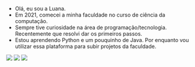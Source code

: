 - Olá, eu sou a Luana.
- Em 2021, comecei a minha faculdade no curso de ciência da computação.
- Sempre tive curiosidade na área de programação/tecnologia. Recentemente que resolvi dar os primeiros passos. 
- Estou aprendendo Python e um pouquinho de Java. Por enquanto vou utilizar essa plataforma para subir projetos da faculdade.

[<img src="https://img.shields.io/badge/linkedin-%230077B5.svg?&style=for-the-badge&logo=linkedin&logoColor=white" />](https://www.linkedin.com/in/luana-nakasuga/) [<img src = "https://img.shields.io/badge/instagram-%23E4405F.svg?&style=for-the-badge&logo=instagram&logoColor=white">](https://www.instagram.com/luana.nakasuga/) [<img src = "https://img.shields.io/badge/facebook-%231877F2.svg?&style=for-the-badge&logo=facebook&logoColor=white">](https://www.facebook.com/luana.nakasuga)
